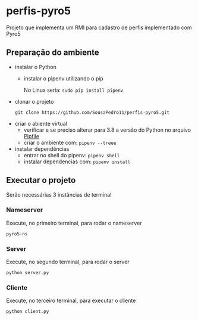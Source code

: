 # perfis-pyro5
Projeto que implementa um RMI para cadastro de perfis implementado com Pyro5

## Preparação do ambiente
* instalar o Python
  * instalar o pipenv utilizando o pip
    
    No Linux seria: ```sudo pip install pipenv```
* clonar o projeto
    ```shell
    git clone https://github.com/SousaPedro11/perfis-pyro5.git
    ```
* criar o abiente virtual
  * verificar e se preciso alterar para 3.8 a versão do Python no arquivo [Pipfile](Pipfile)
  * criar o ambiente com: ```pipenv --treee```
* instalar dependências
  * entrar no shell do pipenv: ```pipenv shell```
  * instalar dependencias com: ```pipenv install```
    
## Executar o projeto
Serão necessárias 3 instâncias de terminal
### Nameserver
Execute, no primeiro terminal, para rodar o nameserver
```shell
pyro5-ns
```
### Server
Execute, no segundo terminal, para rodar o server
```shell
python server.py
```
### Cliente
Execute, no terceiro terminal, para executar o cliente
```shell
python client.py
```
